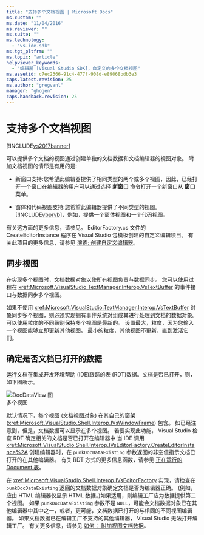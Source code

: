 ```yaml
---
title: "支持多个文档视图 | Microsoft Docs"
ms.custom: ""
ms.date: "11/04/2016"
ms.reviewer: ""
ms.suite: ""
ms.technology: 
  - "vs-ide-sdk"
ms.tgt_pltfrm: ""
ms.topic: "article"
helpviewer_keywords: 
  - "编辑器 [Visual Studio SDK]，自定义的多个文档视图"
ms.assetid: c7ec2366-91c4-477f-908d-e89068bdb3e3
caps.latest.revision: 25
ms.author: "gregvanl"
manager: "ghogen"
caps.handback.revision: 25
---
```

# 支持多个文档视图
[!INCLUDE[vs2017banner](../code-quality/includes/vs2017banner.md)]

可以提供多个文档的视图通过创建单独的文档数据和文档编辑器的视图对象。  附加文档视图的情形是有用的是:  
  
-   新窗口支持:您希望此编辑器提供了相同类型的两个或多个视图，因此，已经打开一个窗口在编辑器的用户可以通过选择 **新窗口** 命令打开一个新窗口从 **窗口** 菜单。  
  
-   窗体和代码视图支持:您希望此编辑器提供了不同类型的视图。  [!INCLUDE[vbprvb](../code-quality/includes/vbprvb_md.md)]，例如，提供一个窗体视图和一个代码视图。  
  
 有关这方面的更多信息，请参见。 EditorFactory.cs 文件的 CreateEditorInstance 程序在 Visual Studio 包模板创建的自定义编辑项目。  有关此项目的更多信息，请参见 [演练: 创建自定义编辑器](../extensibility/walkthrough-creating-a-custom-editor.md)。  
  
## 同步视图  
 在实现多个视图时，文档数据对象以使所有视图负责与数据同步。  您可以使用过程在 <xref:Microsoft.VisualStudio.TextManager.Interop.VsTextBuffer> 的事件接口与数据同步多个视图。  
  
 如果不使用 <xref:Microsoft.VisualStudio.TextManager.Interop.VsTextBuffer> 对象同步多个视图，则必须实现拥有事件系统对组成其进行处理到文档的数据对象。  可以使用粒度的不同级别保持多个视图是最新的。  设置最大，粒度，因为您输入一个视图能够立即更新其他视图。  最小的粒度，其他视图不更新，直到激活它们。  
  
## 确定是否文档已打开的数据  
 运行文档在集成开发环境帮助 \(IDE\)跟踪的表 \(RDT\)数据。文档是否已打开，则，如下图所示。  
  
 ![DocDataView 图](~/docs/extensibility/media/docdataview.gif "Docdataview")  
多个视图  
  
 默认情况下，每个视图 \(文档视图对象\) 在其自己的窗架 \(<xref:Microsoft.VisualStudio.Shell.Interop.IVsWindowFrame>\) 包含。  如已经注意到，但是，文档数据可以显示在多个视图。  若要实现此功能， Visual Studio 检查 RDT 确定相关的文档是否已打开在编辑器中  当 IDE 调用 <xref:Microsoft.VisualStudio.Shell.Interop.IVsEditorFactory.CreateEditorInstance%2A> 创建编辑器时，在 `punkDocDataExisting` 参数返回的非空值指示文档已打开的在其他编辑器。  有关 RDT 方式的更多信息函数，请参见 [正在运行的 Document 表](../extensibility/internals/running-document-table.md)。  
  
 在 <xref:Microsoft.VisualStudio.Shell.Interop.IVsEditorFactory> 实现，请检查在 `punkDocDataExisting` 返回的文档数据对象确定文档是否为编辑器正确。  \(例如，应由 HTML 编辑器仅显示 HTML 数据。\)如果适用，则编辑工厂应为数据提供第二个视图。  如果 `punkDocDataExisting` 参数不是 `NULL`，可能会文档数据对象已在其他编辑器中其中之一，或者，更可能，文档数据已打开的与相同的不同视图编辑器。  如果文档数据已在编辑工厂不支持的其他编辑器， Visual Studio 无法打开编辑工厂。  有关更多信息，请参见 [如何︰ 附加视图文档数据](../extensibility/how-to-attach-views-to-document-data.md)。